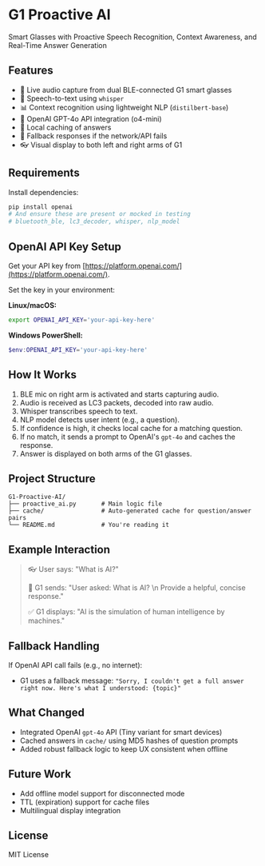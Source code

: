 # G1 Proactive AI

Smart Glasses with Proactive Speech Recognition, Context Awareness, and Real-Time Answer Generation


## Features

- 🎤 Live audio capture from dual BLE-connected G1 smart glasses
- 🧠 Speech-to-text using `whisper`
- 📊 Context recognition using lightweight NLP (`distilbert-base`)
- 🤖 OpenAI GPT-4o API integration (o4-mini)
- 💾 Local caching of answers
- 🚨 Fallback responses if the network/API fails
- 👓 Visual display to both left and right arms of G1


## Requirements

Install dependencies:

```bash
pip install openai
# And ensure these are present or mocked in testing
# bluetooth_ble, lc3_decoder, whisper, nlp_model
```


## OpenAI API Key Setup

Get your API key from [https://platform.openai.com/](https://platform.openai.com/).

Set the key in your environment:

**Linux/macOS:**
```bash
export OPENAI_API_KEY='your-api-key-here'
```

**Windows PowerShell:**
```powershell
$env:OPENAI_API_KEY='your-api-key-here'
```


## How It Works

1. BLE mic on right arm is activated and starts capturing audio.
2. Audio is received as LC3 packets, decoded into raw audio.
3. Whisper transcribes speech to text.
4. NLP model detects user intent (e.g., a question).
5. If confidence is high, it checks local cache for a matching question.
6. If no match, it sends a prompt to OpenAI's `gpt-4o` and caches the response.
7. Answer is displayed on both arms of the G1 glasses.


## Project Structure

```
G1-Proactive-AI/
├── proactive_ai.py       # Main logic file
├── cache/                # Auto-generated cache for question/answer pairs
└── README.md             # You're reading it
```

## Example Interaction

> 👓 User says: "What is AI?"
>
> 🤖 G1 sends: "User asked: What is AI? \n Provide a helpful, concise response."
>
> ✅ G1 displays: "AI is the simulation of human intelligence by machines."

## Fallback Handling

If OpenAI API call fails (e.g., no internet):
- G1 uses a fallback message: `"Sorry, I couldn't get a full answer right now. Here's what I understood: {topic}"`

## What Changed

- Integrated OpenAI `gpt-4o` API (Tiny variant for smart devices)
- Cached answers in `cache/` using MD5 hashes of question prompts
- Added robust fallback logic to keep UX consistent when offline

## Future Work

- Add offline model support for disconnected mode
- TTL (expiration) support for cache files
- Multilingual display integration

## License

MIT License 
